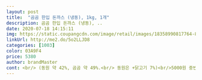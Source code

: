 ```yaml
---
layout: post 
title:  "곰곰 한입 돈까스 (냉동), 1kg, 1개" 
description: 곰곰 한입 돈까스 (냉동), ..
date: 2020-07-18 14:15:11 
img: https://static.coupangcdn.com/image/retail/images/18358990817764-82ccd1eb-c0c6-48e9-b130-e6f3b7ebc9e5.jpg 
linkUrl: http://me2.do/5o2LLJD8 
categories: [1003] 
color: 03A9F4 
price: 5380 
author: brandMaster 
cont: <br/> (동원 약 42%, 곰곰 약 49%.<br/> 동원은 +닭고기 7%)<br/>5000원 중반 가격에 1kg이니 양도 무척 넉넉해요.<br/><br/><br/>ㅋㅋ그그그  돈가스가  돈가스맛  아닌가여<br/>가격대비 품질이 무난하게 좋아서<br/>간편한 조리로는 물론 튀기는게 가장 맛있게 먹을 수 있을것 같지만 그렇게 많은 기름쓰기가 사실 집에서는 쉽지가 않잖아요! 에어프라이기 있으시면 그거 이용하시면 편할것 같구용 저같은 경우에는 후라이팬에 기름넉넉히 두른후 튀기듯이 굽습니다.<br/> 그래도 먹는데 지장은 없더라구요<br/>갯수를 적게 튀겨도 되니 튀기기 수월해요.<br/><br/>겉의 식감이 바삭바삭 훌륭한 데 비해<br/>결론부터  말하자면  어제  배송받고  한판  구웠는데<br/>곰곰 미니 돈까스는 다시 안 사먹을 거 같아요.<br/><br/>곰곰에서도 미니 돈까스가 나와서 먹어 봤어요.<br/><br/>그래서 먹고난 후 뒷 맛이 별로예요.<br/><br/>그런거일수도  있는데ㅋ<br/>그마저도  무시해버리는  입맛이어서<br/>꺼낸 후엔 바로 바로 냉동실에 넣어 보관했는데<br/> 
---
```

 
